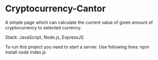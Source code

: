# Cryptocurrency-Cantor
A simple page which can calculate the current value of given amount of cryptocurrency to selected currency.

Stack: JavaScript, Node.js, ExpressJS

To run this project you need to start a server. Use following lines: npm install node index.js
